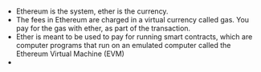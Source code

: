 # 

* Ethereum is the system, ether is the currency.
* The fees in Ethereum are charged in a virtual currency called gas. You pay for the gas with ether, as part of the transaction.
* Ether is meant to be used to pay for running smart contracts, which are computer programs that run on an emulated computer called the Ethereum Virtual Machine (EVM)
* 
